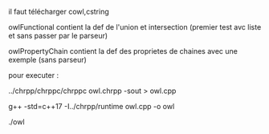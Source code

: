 il faut télécharger cowl,cstring 

owlFunctional contient la def de l'union et intersection (premier test avc liste et sans passer par le parseur) 

owlPropertyChain contient la def des proprietes de chaines avec une exemple (sans parseur) 

pour executer : 

../chrpp/chrppc/chrppc owl.chrpp -sout > owl.cpp

 g++ -std=c++17 -I../chrpp/runtime owl.cpp -o owl
 
./owl

